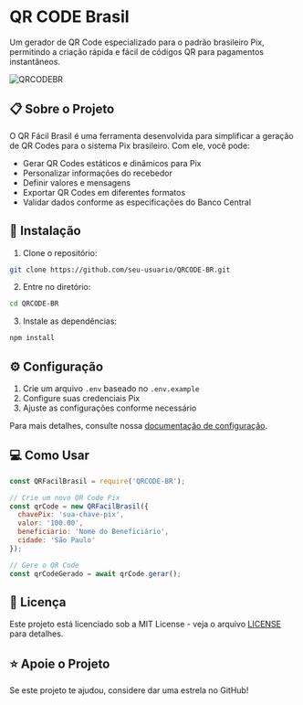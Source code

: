 # QR CODE Brasil

Um gerador de QR Code especializado para o padrão brasileiro Pix, permitindo a criação rápida e fácil de códigos QR para pagamentos instantâneos.

![QRCODEBR](https://github.com/user-attachments/assets/a68d6719-e8d4-4c4f-b41d-721d99be1804)


## 📋 Sobre o Projeto

O QR Fácil Brasil é uma ferramenta desenvolvida para simplificar a geração de QR Codes para o sistema Pix brasileiro. Com ele, você pode:

- Gerar QR Codes estáticos e dinâmicos para Pix
- Personalizar informações do recebedor
- Definir valores e mensagens
- Exportar QR Codes em diferentes formatos
- Validar dados conforme as especificações do Banco Central

## 🚀 Instalação

1. Clone o repositório:
```bash
git clone https://github.com/seu-usuario/QRCODE-BR.git
```

2. Entre no diretório:
```bash
cd QRCODE-BR
```

3. Instale as dependências:
```bash
npm install
```

## ⚙️ Configuração

1. Crie um arquivo `.env` baseado no `.env.example`
2. Configure suas credenciais Pix
3. Ajuste as configurações conforme necessário

Para mais detalhes, consulte nossa [documentação de configuração](docs/configuracao.md).

## 💻 Como Usar

```javascript
const QRFacilBrasil = require('QRCODE-BR');

// Crie um novo QR Code Pix
const qrCode = new QRFacilBrasil({
  chavePix: 'sua-chave-pix',
  valor: '100.00',
  beneficiario: 'Nome do Beneficiário',
  cidade: 'São Paulo'
});

// Gere o QR Code
const qrCodeGerado = await qrCode.gerar();
```

## 📄 Licença

Este projeto está licenciado sob a MIT License - veja o arquivo [LICENSE](LICENSE) para detalhes.


## ⭐ Apoie o Projeto

Se este projeto te ajudou, considere dar uma estrela no GitHub!
